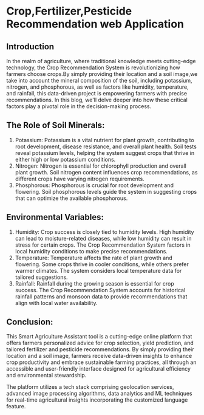 
# Crop,Fertilizer,Pesticide Recommendation web Application 
## Introduction
In the realm of agriculture, where traditional knowledge meets cutting-edge technology, the Crop Recommendation System is revolutionizing how farmers choose crops.By simply providing their location and a soil image,we take into account the mineral composition of the soil, including potassium, nitrogen, and phosphorous, as well as factors like humidity, temperature, and rainfall, this data-driven project is empowering farmers with precise recommendations. In this blog, we'll delve deeper into how these critical factors play a pivotal role in the decision-making process.
## The Role of Soil Minerals:
1.  Potassium: Potassium is a vital nutrient for plant growth, contributing to root development, disease resistance, and overall plant health. Soil tests reveal potassium levels, helping the system suggest crops that thrive in either high or low potassium conditions.
2. Nitrogen: Nitrogen is essential for chlorophyll production and overall plant growth. Soil nitrogen content influences crop recommendations, as different crops have varying nitrogen requirements.
3. Phosphorous: Phosphorous is crucial for root development and flowering. Soil phosphorous levels guide the system in suggesting crops that can optimize the available phosphorous.
## Environmental Variables:
1. Humidity: Crop success is closely tied to humidity levels. High humidity can lead to moisture-related diseases, while low humidity can result in stress for certain crops. The Crop Recommendation System factors in local humidity conditions to make precise recommendations.
2. Temperature: Temperature affects the rate of plant growth and flowering. Some crops thrive in cooler conditions, while others prefer warmer climates. The system considers local temperature data for tailored suggestions.
3. Rainfall: Rainfall during the growing season is essential for crop success. The Crop Recommendation System accounts for historical rainfall patterns and monsoon data to provide recommendations that align with local water availability.
## Conclusion:
This Smart Agriculture Assistant tool is a cutting-edge online platform that offers farmers personalized advice for crop selection, yield prediction, and tailored fertilizer and pesticide recommendations. By simply providing their location and a soil image, farmers receive data-driven insights to enhance crop productivity and embrace sustainable farming practices, all through an accessible and user-friendly interface designed for agricultural efficiency and environmental stewardship. 

The platform utilizes a tech stack comprising geolocation services, advanced image processing algorithms, data analytics and ML techniques for real-time agricultural insights incorporating the customized language feature.
